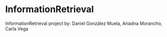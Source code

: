 # InformationRetrieval
InformationRetrieval project by:
Daniel González Muela, Ariadna Morancho, Carla Vega
